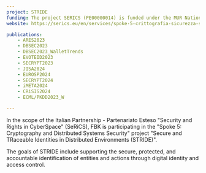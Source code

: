 ```yaml
---
project: STRIDE
funding: The project SERICS (PE00000014) is funded under the MUR National Recovery and Resilience Plan funded by the European Union --- NextGenerationEU
website: https://serics.eu/en/services/spoke-5-crittografia-sicurezza-sistemi-distribuiti/

publications:
    - ARES2023
    - DBSEC2023
    - DBSEC2023_WalletTrends
    - EVOTEID2023
    - SECRYPT2023
    - JISA2024
    - EUROSP2024
    - SECRYPT2024
    - iMETA2024
    - CRiSIS2024
    - ECML/PKDD2023_W

---
```

In the scope of the Italian Partnership - Partenariato Esteso "Security and Rights in CyberSpace" (SeRiCS), FBK is participating in the "Spoke 5: Cryptography and Distributed Systems Security" project "Secure and TRaceable Identities in Distributed Environments (STRIDE)".

The goals of STRIDE include supporting the secure, protected, and accountable identification of entities and actions through digital identity and access control.
